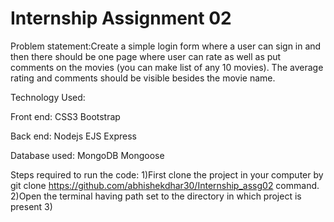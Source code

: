 # Internship Assignment 02

Problem statement:Create a simple login form where a user can sign in and then there should be one page where user can rate as well as put comments on the movies (you can make list of any 10 movies). The average rating and comments should be visible besides the movie name.

Technology Used:

Front end:
CSS3
Bootstrap

Back end:
Nodejs
EJS
Express

Database used:
MongoDB
Mongoose

Steps required to run the code:
1)First clone the project in your computer by  git clone https://github.com/abhishekdhar30/Internship_assg02 command.
2)Open the terminal having path set to the directory in which project is present
3)



